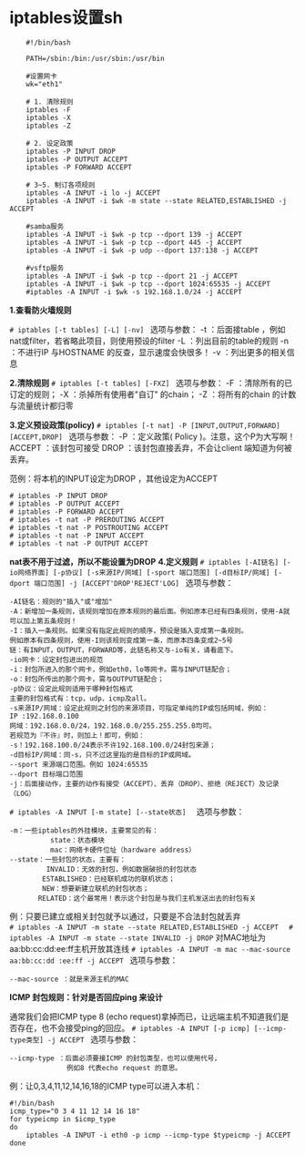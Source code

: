 iptables设置sh
==
```
    #!/bin/bash

    PATH=/sbin:/bin:/usr/sbin:/usr/bin

    #设置网卡
    wk="eth1"

    # 1. 清除规则
    iptables -F
    iptables -X
    iptables -Z

    # 2. 设定政策
    iptables -P INPUT DROP
    iptables -P OUTPUT ACCEPT
    iptables -P FORWARD ACCEPT

    # 3~5. 制订各项规则
    iptables -A INPUT -i lo -j ACCEPT
    iptables -A INPUT -i $wk -m state --state RELATED,ESTABLISHED -j ACCEPT

    #samba服务
    iptables -A INPUT -i $wk -p tcp --dport 139 -j ACCEPT
    iptables -A INPUT -i $wk -p tcp --dport 445 -j ACCEPT
    iptables -A INPUT -i $wk -p udp --dport 137:138 -j ACCEPT

    #vsftp服务
    iptables -A INPUT -i $wk -p tcp --dport 21 -j ACCEPT
    iptables -A INPUT -i $wk -p tcp --dport 1024:65535 -j ACCEPT
    #iptables -A INPUT -i $wk -s 192.168.1.0/24 -j ACCEPT
```
**1.查看防火墙规则**

`# iptables [-t tables] [-L] [-nv] `
选项与参数：
 -t ：后面接table ，例如nat或filter，若省略此项目，则使用预设的filter
 -L ：列出目前的table的规则
 -n ：不进行IP 与HOSTNAME 的反查，显示速度会快很多！
 -v ：列出更多的相关信息</pre>

**2.清除规则**
`# iptables [-t tables] [-FXZ] `
选项与参数：
-F ：清除所有的已订定的规则；
-X ：杀掉所有使用者"自订" 的chain；
-Z ：将所有的chain 的计数与流量统计都归零</pre>

**3.定义预设政策(policy)**
`# iptables [-t nat] -P [INPUT,OUTPUT,FORWARD] [ACCEPT,DROP] `
选项与参数：
-P ：定义政策( Policy )。注意，这个P为大写啊！
ACCEPT ：该封包可接受
DROP ：该封包直接丢弃，不会让client 端知道为何被丢弃。

范例：将本机的INPUT设定为DROP ，其他设定为ACCEPT 
```
# iptables -P INPUT DROP 
# iptables -P OUTPUT ACCEPT 
# iptables -P FORWARD ACCEPT 
# iptables -t nat -P PREROUTING ACCEPT
# iptables -t nat -P POSTROUTING ACCEPT
# iptables -t nat -P INPUT ACCEPT
# iptables -t nat -P OUTPUT ACCEPT
```
**nat表不用于过滤，所以不能设置为DROP**
**4.定义规则**
`# iptables [-AI链名] [-io网络界面] [-p协议] [-s来源IP/网域] [-sport 端口范围] [-d目标IP/网域] [-dport 端口范围] -j [ACCEPT'DROP'REJECT'LOG] `
 选项与参数：
 ```
 -AI链名：规则的"插入"或"增加"
 -A：新增加一条规则，该规则增加在原本规则的最后面。例如原本已经有四条规则，使用-A就可以加上第五条规则！
 -I：插入一条规则。如果没有指定此规则的顺序，预设是插入变成第一条规则。
 例如原本有四条规则，使用-I则该规则变成第一条，而原本四条变成2~5号
 链：有INPUT，OUTPUT，FORWARD等，此链名称又与-io有关，请看底下。
 -io网卡：设定封包进出的规范
 -i：封包所进入的那个网卡，例如eth0，lo等网卡。需与INPUT链配合；
 -o：封包所传出的那个网卡，需与OUTPUT链配合；
 -p协议：设定此规则适用于哪种封包格式
 主要的封包格式有：tcp，udp，icmp及all。
 -s来源IP/网域：设定此规则之封包的来源项目，可指定单纯的IP或包括网域，例如：
 IP :192.168.0.100
 网域：192.168.0.0/24，192.168.0.0/255.255.255.0均可。
 若规范为『不许』时，则加上！即可，例如：
 -s！192.168.100.0/24表示不许192.168.100.0/24封包来源；
 -d目标IP/网域：同-s，只不过这里指的是目标的IP或网域。
 --sport 来源端口范围。例如 1024:65535 
 --dport 目标端口范围
 -j：后面接动作，主要的动作有接受（ACCEPT）、丢弃（DROP）、拒绝（REJECT）及记录（LOG） 
 ```

`# iptables -A INPUT [-m state] [--state状态]  `
选项与参数：  
```
-m：一些iptables的外挂模块，主要常见的有：  
          state：状态模块  
          mac：网络卡硬件位址（hardware address）  
--state：一些封包的状态，主要有：  
         INVALID：无效的封包，例如数据破损的封包状态  
        ESTABLISHED：已经联机成功的联机状态；  
        NEW：想要新建立联机的封包状态；  
       RELATED：这个最常用！表示这个封包是与我们主机发送出去的封包有关  
 ```
例：只要已建立或相关封包就予以通过，只要是不合法封包就丢弃    
`# iptables -A INPUT -m state --state RELATED,ESTABLISHED -j ACCEPT  `
`# iptables -A INPUT -m state --state INVALID -j DROP`
对MAC地址为aa:bb:cc:dd:ee:ff主机开放其连线 
`# iptables -A INPUT -m mac --mac-source aa:bb:cc:dd :ee:ff -j ACCEPT `
选项与参数： 
```
--mac-source ：就是来源主机的MAC
```
**ICMP 封包规则：针对是否回应ping 来设计**

通常我们会把ICMP type 8 (echo request)拿掉而已，让远端主机不知道我们是否存在，也不会接受ping的回应。
`# iptables -A INPUT [-p icmp] [--icmp-type类型] -j ACCEPT `
选项与参数：
```
--icmp-type ：后面必须要接ICMP 的封包类型，也可以使用代号，
              例如8 代表echo request 的意思。
```
例：让0,3,4,11,12,14,16,18的ICMP type可以进入本机： 
```
#!/bin/bash 
icmp_type="0 3 4 11 12 14 16 18" 
for typeicmp in $icmp_type 
do 
    iptables -A INPUT -i eth0 -p icmp --icmp-type $typeicmp -j ACCEPT 
done
```
